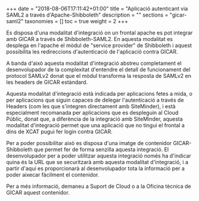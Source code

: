 +++
date        = "2018-08-06T17:11:42+01:00"
title       = "Aplicació autenticant via SAML2 a través d'Apache-Shibboleth"
description = ""
sections    = "gicar-saml2"
taxonomies  = []
toc			= true
weight 		= 2
+++

Es disposa d'una modalitat d'integració on un frontal apache es pot integrar amb GICAR a través de Shibboleth-SAML2. En aquesta modalitat es desplega en l'apache el mòdul de "service provider" de Shibboleth i aquest possibilita les redireccions d'autenticació de l'aplicació contra GICAR.

A banda d'això aquesta modalitat d'integració abstreu completament el desenvolupador de la complexitat d'entendre el detall de funcionament del protocol SAMLv2 donat que el mòdul transforma la resposta de SAMLv2 en les headers de GICAR estàndard.

Aquesta modalitat d'integració està indicada per aplicacions fetes a mida, o per aplicacions que siguin capaces de delegar l'autenticació a través de Headers (com les que s'integren directament amb SiteMinder), i està especialment recomanada per aplicacions que es despleguin al Cloud Públic, donat que, a diferència de la integració amb SiteMinder, aquesta modalitat d'integració permet que una aplicació que no tingui el frontal a dins de XCAT pugui fer login contra GICAR. 

Per a poder possibilitar això es disposa d'una imatge de contenidor GICAR-Shibboleth que permet fer de forma senzilla aquesta integració. El desenvolupador per a poder utilitzar aquesta integració només ha d'indicar quina és la URL que se securitzarà amb aquesta modalitat d'integració, i a partir d'aquí es proporcionarà al desenvolupador tota la informació per a poder aixecar fàcilment el contenidor.

Per a més informació, demaneu a Suport de Cloud o a la Oficina tècnica de GICAR aquest contenidor.